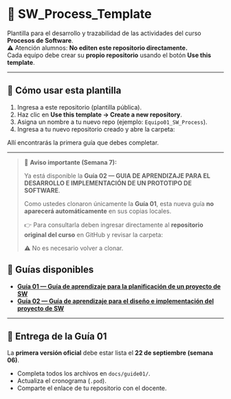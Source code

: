 # 📘 SW_Process_Template

Plantilla para el desarrollo y trazabilidad de las actividades del curso **Procesos de Software**.  
⚠️ Atención alumnos: **No editen este repositorio directamente.**  
Cada equipo debe crear su **propio repositorio** usando el botón **Use this template**.

---

## 🚀 Cómo usar esta plantilla

1. Ingresa a este repositorio (plantilla pública).  
2. Haz clic en **Use this template → Create a new repository**.  
3. Asigna un nombre a tu nuevo repo (ejemplo: `Equipo01_SW_Process`).  
4. Ingresa a tu nuevo repositorio creado y abre la carpeta:  

Allí encontrarás la primera guía que debes completar.

---

> 📌 **Aviso importante (Semana 7):**
> 
> Ya está disponible la **Guía 02 — GUIA DE APRENDIZAJE PARA EL DESARROLLO E IMPLEMENTACIÓN DE UN PROTOTIPO DE SOFTWARE**.
> 
> Como ustedes clonaron únicamente la **Guía 01**, esta nueva guía **no aparecerá automáticamente** en sus copias locales.
> 
> 👉 Para consultarla deben ingresar directamente al **repositorio original del curso** en GitHub y revisar la carpeta:
>
> ⚠️ No es necesario volver a clonar.  


## 📂 Guías disponibles

- **[Guía 01 — Guía de aprendizaje para la planificación de un proyecto de SW](docs/guide01)**  
- **[Guía 02 — Guía de aprendizaje para el diseño e implementación del proyecto de SW](docs/guide02)**

---

## 📅 Entrega de la Guía 01

La **primera versión oficial** debe estar lista el **22 de septiembre (semana 06)**.  
- Completa todos los archivos en `docs/guide01/`.  
- Actualiza el cronograma (`.pod`).  
- Comparte el enlace de tu repositorio con el docente.

